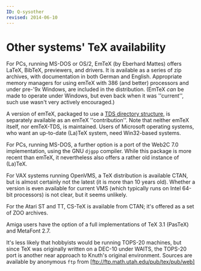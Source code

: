 ```yaml
---
ID: Q-sysother
revised: 2014-06-10
---
```

# Other systems' TeX availability

For PCs, running MS-DOS or OS/2, EmTeX (by Eberhard
Mattes) offers LaTeX, BibTeX, previewers, and drivers.  It is
available as a series of zip archives, with documentation in both
German and English.  Appropriate memory managers for using emTeX
with 386 (and better) processors and under pre-'9x Windows, are
included in the distribution.  (EmTeX _can_ be made to operate
under Windows, but even back when it was ''current'', such use wasn't
very actively encouraged.)

A version of emTeX, packaged to use a 
[TDS directory structure](FAQ-tds.md), is separately available as an
emTeX ''contribution''.  Note that neither emTeX itself, nor
emTeX-TDS, is maintained.  Users of Microsoft operating
systems, who want an up-to-date (La)TeX system, need Win32-based
systems.

For PCs, running MS-DOS, a further option is a port of the
Web2C&nbsp;7.0 implementation, using the GNU `djgpp`
compiler.  While this package is more recent than emTeX, it
nevertheless also offers a rather old instance of (La)TeX.

For VAX systems running OpenVMS, a TeX distribution
is available CTAN, but is almost certainly not the latest (it
is more than 10 years old).  Whether a version is even available for
current VMS (which typically runs on Intel 64-bit processors)
is not clear, but it seems unlikely.

For the Atari ST and TT, CS-TeX is available
from CTAN; it's offered as a set of ZOO archives.

Amiga users have the option of a full implementations of TeX 3.1
(PasTeX) and MetaFont 2.7.

It's less likely that hobbyists would be running TOPS-20
machines, but since TeX was originally written on a DEC-10
under WAITS, the TOPS-20 port is another near approach
to Knuth's original environment. Sources are available by anonymous
`ftp` from [ftp://ftp.math.utah.edu/pub/tex/pub/web]

